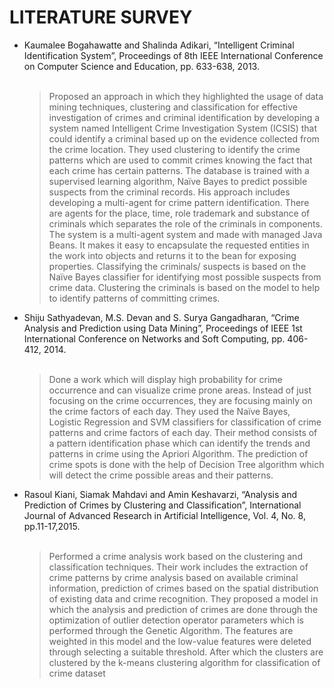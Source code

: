 # LITERATURE SURVEY

* Kaumalee Bogahawatte and Shalinda Adikari, “Intelligent
Criminal Identification System”, Proceedings of 8th IEEE
International Conference on Computer Science and
Education, pp. 633-638, 2013.</br></br>
	> Proposed an approach in which
		they highlighted the usage of data mining techniques, clustering
		and classification for effective investigation of crimes and criminal
		identification by developing a system named Intelligent Crime
		Investigation System (ICSIS) that could identify a criminal based
		up on the evidence collected from the crime location. They used
		clustering to identify the crime patterns which are used to commit
		crimes knowing the fact that each crime has certain patterns. The
		database is trained with a supervised learning algorithm, Naïve
		Bayes to predict possible suspects from the criminal records. His
		approach includes developing a multi-agent for crime pattern
		identification. There are agents for the place, time, role trademark
		and substance of criminals which separates the role of the
		criminals in components. The system is a multi-agent system and
		made with managed Java Beans. It makes it easy to encapsulate
		the requested entities in the work into objects and returns it to the
		bean for exposing properties. Classifying the criminals/ suspects is
		based on the Naïve Bayes classifier for identifying most possible
		suspects from crime data. Clustering the criminals is based on the
		model to help to identify patterns of committing crimes. 

* Shiju Sathyadevan, M.S. Devan and S. Surya Gangadharan,
“Crime Analysis and Prediction using Data Mining”,
Proceedings of IEEE 1st International Conference on
Networks and Soft Computing, pp. 406-412, 2014.</br></br>
	> Done a work which will display 
		high probability for crime occurrence and can visualize crime prone
		areas. Instead of just focusing on the crime occurrences, they are
		focusing mainly on the crime factors of each day. They used the
		Naïve Bayes, Logistic Regression and SVM classifiers for
		classification of crime patterns and crime factors of each day.
		Their method consists of a pattern identification phase which can
		identify the trends and patterns in crime using the Apriori
		Algorithm. The prediction of crime spots is done with the help of
		Decision Tree algorithm which will detect the crime possible
		areas and their patterns.

* Rasoul Kiani, Siamak Mahdavi and Amin Keshavarzi,
	“Analysis and Prediction of Crimes by Clustering and
	Classification”, International Journal of Advanced
	Research in Artificial Intelligence, Vol. 4, No. 8, pp.11-17,2015. </br></br>
	> Performed a crime analysis work based on the
		clustering and classification techniques. Their work includes the
		extraction of crime patterns by crime analysis based on available
		criminal information, prediction of crimes based on the spatial
		distribution of existing data and crime recognition. They proposed
		a model in which the analysis and prediction of crimes are done
		through the optimization of outlier detection operator parameters
		which is performed through the Genetic Algorithm. The features
		are weighted in this model and the low-value features were
		deleted through selecting a suitable threshold. After which the
		clusters are clustered by the k-means clustering algorithm for
		classification of crime dataset


